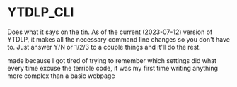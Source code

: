 # YTDLP_CLI
Does what it says on the tin. As of the current (2023-07-12) version of YTDLP, it makes all the necessary command line changes so you don't have to.
Just answer Y/N or 1/2/3 to a couple things and it'll do the rest.

made because I got tired of trying to remember which settings did what every time
excuse the terrible code, it was my first time writing anything more complex than a basic webpage

